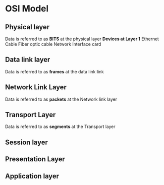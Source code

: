 # **OSI Model**
## Physical layer
Data is referred to as **BITS** at the physical layer
**Devices at Layer 1**
	Ethernet Cable
	Fiber optic cable
	Network Interface card

## Data link layer
Data is referred to as **frames** at the data link link
## Network Link Layer
Data is referred to as **packets** at the Network link layer
## Transport Layer
Data is referred to as **segments** at the Transport layer
## Session layer

## Presentation Layer

## Application layer

